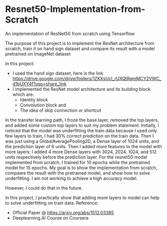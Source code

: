 # Resnet50-Implementation-from-Scratch
An implementation of ResNet50 from scratch using Tensorflow

The purpose of this project is to implement the ResNet architecture from scratch, train it on hand sign dataset and compare its result with a model pretrained on ImageNet dataset

In this project:

- I used the hand sign dataset, here is the link https://drive.google.com/drive/folders/1ZKXsUcl_rUXQtRqmMCY2VWC_d1bUXY4f?usp=share_link
- I implemented the ResNet model architecture and its building block which are:
  - Identity block
  - Convolution block and
  - The idea of skip connection or shortcut
  
In the transfer learning path, I froze the base layer, removed the top layers, and added some custom top layers to suit my problem statement.
Initially, I noticed that the model was underfitting the train data because I used only few layers to train, I had 30% correct prediction on the train data. Then I was just using a GlobalAveragePooling2D, a Dense layer of 1024 units, and the prediction layer of 6 units.
Then I added more features to the model with more layers: I added 4 more Dense layers with 3024, 2024, 1024, and 512 units respectively before the prediction layer.
For the resnet50 model implemented from scratch, I trained for 10 epochs while the pretrained model for 15 epochs. My goal is to show the implementation from scratch, compaare the result with the pretrained model, and
show how to solve underfitting. I am not working to achieve a high accuracy model.

However, I could do that in the future.

In this project, I practically show that adding more layers to model can help to solve underfitting on train data. 
Reference:
- Official Paper @ https://arxiv.org/abs/1512.03385
- Deeplearning.AI Course on Coursera
